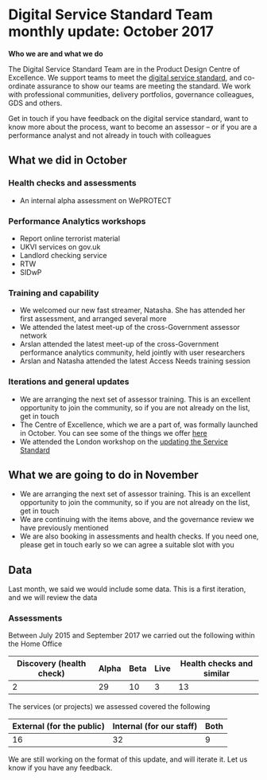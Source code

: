 # **Digital Service Standard Team monthly update: October 2017**

**Who we are and what we do**

The Digital Service Standard Team are in the Product Design Centre of Excellence. We support teams to meet the [digital service standard](https://www.gov.uk/service-manual/service-standard), and co-ordinate assurance to show our teams are meeting the standard. We work with professional communities, delivery portfolios, governance colleagues, GDS and others. 

Get in touch if you have feedback on the digital service standard, want to know more about the process, want to become an assessor – or if you are a performance analyst and not already in touch with colleagues

## What we did in October

### Health checks and assessments 
- An internal alpha assessment on WePROTECT

### Performance Analytics workshops
- Report online terrorist material
- UKVI services on gov.uk
- Landlord checking service
- RTW
- SIDwP

### Training and capability
- We welcomed our new fast streamer, Natasha. She has attended her first assessment, and arranged several more
- We attended the latest meet-up of the cross-Government assessor network 
- Arslan attended the latest meet-up of the cross-Government performance analytics community, held jointly with user researchers 
- Arslan and Natasha attended the latest Access Needs training session

### Iterations and general updates
- We are arranging the next set of assessor training. This is an excellent opportunity to join the community, so if you are not already on the list, get in touch 
- The Centre of Excellence, which we are a part of, was formally launched in October. You can see some of the things we offer [here]( https://ukhomeoffice.github.io/coe/)
- We attended the London workshop on the [updating the Service Standard](https://gds.blog.gov.uk/2017/09/27/help-us-update-the-service-standard/)

## What we are going to do in November 
- We are arranging the next set of assessor training. This is an excellent opportunity to join the community, so if you are not already on the list, get in touch 
- We are continuing with the items above, and the governance review we have previously mentioned 
- We are also booking in assessments and health checks. If you need one, please get in touch early so we can agree a suitable slot with you


## Data

Last month, we said we would include some data. This is a first iteration, and we will review the data 

### Assessments

Between July 2015 and September 2017 we carried out the following within the Home Office

Discovery (health check) | Alpha | Beta | Live | Health checks and similar 
------------ | ------------- | ------------- | ------------- | -------------
2 | 29 | 10 | 3 | 13


The services (or projects) we assessed covered the following

External (for the public) | Internal (for our staff) | Both 
------------ | ------------- | -------------
16 | 32 | 9

We are still working on the format of this update, and will iterate it. Let us know if you have any feedback.  


